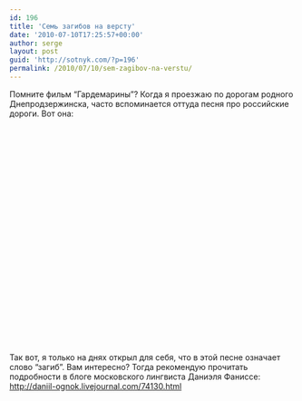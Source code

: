 ```yaml
---
id: 196
title: 'Семь загибов на версту'
date: '2010-07-10T17:25:57+00:00'
author: serge
layout: post
guid: 'http://sotnyk.com/?p=196'
permalink: /2010/07/10/sem-zagibov-na-verstu/
---
```


Помните фильм “Гардемарины”? Когда я проезжаю по дорогам родного Днепродзержинска, часто вспоминается оттуда песня про российские дороги. Вот она:

<object height="385" width="480"><param name="movie" value="http://www.youtube.com/v/BclfIUjFscA&hl=en_US&fs=1?rel=0"></param><param name="allowFullScreen" value="true"></param><param name="allowscriptaccess" value="always"></param><embed allowfullscreen="true" allowscriptaccess="always" height="385" src="http://www.youtube.com/v/BclfIUjFscA&hl=en_US&fs=1?rel=0" type="application/x-shockwave-flash" width="480"></embed></object>

Так вот, я только на днях открыл для себя, что в этой песне означает слово “загиб”. Вам интересно? Тогда рекомендую прочитать подробности в блоге московского лингвиста Даниэля Фаниссе: <http://daniil-ognok.livejournal.com/74130.html>